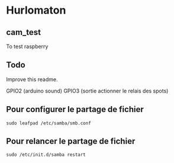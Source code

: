 # Hurlomaton

## cam_test
To test raspberry 
## Todo
Improve this readme.

GPIO2 (arduino sound)
GPIO3 (sortie actionner le relais des spots)



## Pour configurer le partage de fichier
	sudo leafpad /etc/samba/smb.conf

## Pour relancer le partage de fichier
	sudo /etc/init.d/samba restart